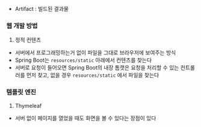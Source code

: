 - Artifact : 빌드된 결과물

### 웹 개발 방법

1. 정적 컨텐츠

- 서버에서 프로그래밍하는거 없이 파일을 그대로 브라우저에 보여주는 방식
- Spring Boot는 `resources/static` 아래에서 컨텐츠를 찾는다
- 서버로 요청이 들어오면 Spring Boot의 내장 톰캣은 요청을 처리할 수 있는 컨트롤러를 먼저 찾고, 없을 경우 `resources/static` 에서 파일을 찾는다

### 템플릿 엔진

1. Thymeleaf

- 서버 없이 페이지를 열었을 때도 화면을 볼 수 있다는 장점이 있다
